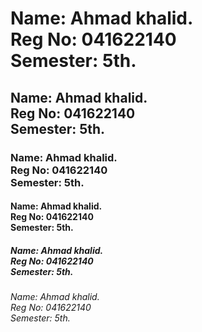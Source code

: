 <!DOCTYPE html>
<html>
    <head>
        <title>Assignment #1</title>
    </head>
    <body>
        <h1>Name: Ahmad khalid.<br>Reg No: 041622140<br>Semester: 5th.</h1>
      <h2>Name: Ahmad khalid.<br>Reg No: 041622140<br>Semester: 5th.</h2>
      <h3>Name: Ahmad khalid.<br>Reg No: 041622140<br>Semester: 5th.</h3>
      <h4>Name: Ahmad khalid.<br>Reg No: 041622140<br>Semester: 5th.</h4>
      <h5>Name: Ahmad khalid.<br>Reg No: 041622140<br>Semester: 5th.</h5>
      <h6>Name: Ahmad khalid.<br>Reg No: 041622140<br>Semester: 5th.</h6>
    </body>
</html>

